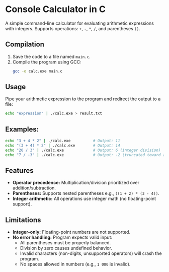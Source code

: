 # Console Calculator in C

A simple command-line calculator for evaluating arithmetic expressions with integers. Supports operations: `+`, `-`, `*`, `/`, and parentheses `()`.

## Compilation

1. Save the code to a file named `main.c`.
2. Compile the program using GCC:
   ```bash
   gcc -o calc.exe main.c
    ```
## Usage

Pipe your arithmetic expression to the program and redirect the output to a file:
```bash
echo "expression" | ./calc.exe > result.txt
```
## Examples:

```bash
echo "3 + 4 * 2" | ./calc.exe          # Output: 11
echo "(3 + 4) * 2" | ./calc.exe        # Output: 14
echo "20 / 3" | ./calc.exe             # Output: 6 (integer division)
echo "7 / -3" | ./calc.exe             # Output: -2 (truncated toward zero)
```
## Features

- **Operator precedence:** Multiplication/division prioritized over addition/subtraction.
- **Parentheses:** Supports nested parentheses e.g., `((1 + 2) * (3 - 4))`.
- **Integer arithmetic:** All operations use integer math (no floating-point support).

## Limitations

- **Integer-only:** Floating-point numbers are not supported.
- **No error handling:** Program expects valid input:
    - All parentheses must be properly balanced.
    - Division by zero causes undefined behavior.
    - Invalid characters (non-digits, unsupported operators) will crash the program.
    - No spaces allowed in numbers (e.g., `1 000` is invalid).
